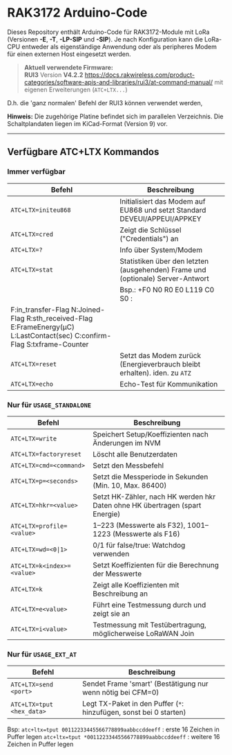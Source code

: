 # RAK3172 Arduino-Code
Dieses Repository enthält Arduino-Code für RAK3172-Module mit LoRa (Versionen **-E**, **-T**, **-LP-SIP** und **-SIP**). Je nach Konfiguration kann die LoRa-CPU entweder als eigenständige Anwendung oder als peripheres Modem für einen externen Host eingesetzt werden.

> **Aktuell verwendete Firmware:**  
> **RUI3** Version **V4.2.2** https://docs.rakwireless.com/product-categories/software-apis-and-libraries/rui3/at-command-manual/
mit eigenen Erweiterungen (`ATC+LTX...`)

D.h. die 'ganz normalen' Befehl der RUI3 können verwendet werden, 

**Hinweis:** Die zugehörige Platine befindet sich im parallelen Verzeichnis. Die Schaltplandaten liegen im KiCad-Format (Version 9) vor.

---

## Verfügbare ATC+LTX Kommandos

### Immer verfügbar

| Befehl                        | Beschreibung                                                                                  |
|-------------------------------|----------------------------------------------------------------------------------------------|
| `ATC+LTX=initeu868`           | Initialisiert das Modem auf EU868 und setzt Standard DEVEUI/APPEUI/APPKEY                    |
| `ATC+LTX=cred`                | Zeigt die Schlüssel ("Credentials") an                                                       |
| `ATC+LTX=?`                   | Info über System/Modem                                                                       |
| `ATC+LTX=stat`                | Statistiken über den letzten (ausgehenden) Frame und (optionale) Server-Antwort              |
| | Bsp.: +F0 N0 R0 E0 L119 C0 S0 :
F:in_transfer-Flag  N:Joined-Flag  R:sth_received-Flag  E:FrameEnergy(µC) L:LastContact(sec) C:confirm-Flag S:txframe-Counter |
| `ATC+LTX=reset`               | Setzt das Modem zurück (Energieverbrauch bleibt erhalten). iden. zu `ATZ`                                    |
| `ATC+LTX=echo`                | Echo-Test für Kommunikation   | Bsp.: `atc+ltx echoHalloWelt`: `Echo(9)'HalloWelt'`|                                                               |

### Nur für `USAGE_STANDALONE`

| Befehl                        | Beschreibung                                                                                  |
|-------------------------------|----------------------------------------------------------------------------------------------|
| `ATC+LTX=write`               | Speichert Setup/Koeffizienten nach Änderungen im NVM                                         |
| `ATC+LTX=factoryreset`        | Löscht alle Benutzerdaten                                                                    |
| `ATC+LTX=cmd=<command>`       | Setzt den Messbefehl                                                                         |
| `ATC+LTX=p=<seconds>`         | Setzt die Messperiode in Sekunden (Min. 10, Max. 86400)                                     |
| `ATC+LTX=hkr=<value>`         | Setzt HK-Zähler, nach HK werden hkr Daten ohne HK übertragen (spart Energie)                |
| `ATC+LTX=profile=<value>`     | 1–223 (Messwerte als F32), 1001–1223 (Messwerte als F16)                                    |
| `ATC+LTX=wd=<0\|1>`           | 0/1 für false/true: Watchdog verwenden                                                      |
| `ATC+LTX=k<index>=<value>`    | Setzt Koeffizienten für die Berechnung der Messwerte                                         |
| `ATC+LTX=k`                   | Zeigt alle Koeffizienten mit Beschreibung an                                                 |
| `ATC+LTX=e<value>`            | Führt eine Testmessung durch und zeigt sie an                                                |
| `ATC+LTX=i<value>`            | Testmessung mit Testübertragung, möglicherweise LoRaWAN Join                                 |

### Nur für `USAGE_EXT_AT`

| Befehl                        | Beschreibung                                                                                  |
|-------------------------------|----------------------------------------------------------------------------------------------|
| `ATC+LTX=send <port>`         | Sendet Frame 'smart' (Bestätigung nur wenn nötig bei CFM=0)                                  |
| `ATC+LTX=tput <hex_data>`     | Legt TX-Paket in den Puffer (`*`: hinzufügen, sonst bei 0 starten)                           |
Bsp: `atc+ltx=tput 00112233445566778899aabbccddeeff` : erste 16 Zeichen in Puffer legen
 `atc+ltx=tput *00112233445566778899aabbccddeeff` : weitere 16 Zeichen in Puffer legen